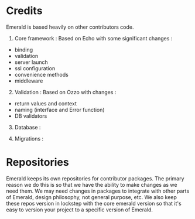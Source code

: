 Credits
======

Emerald is based heavily on other contributors code.

1. Core framework : Based on Echo with some significant changes :
- binding
- validation
- server launch
- ssl configuration
- convenience methods
- middleware

2. Validation : Based on Ozzo with changes :
- return values and context
- naming (interface and Error function)
- DB validators

3. Database :

4. Migrations :

Repositories
======

Emerald keeps its own repositories for contributor packages. The primary reason we do
this is so that we have the ability to make changes as we need them. We may need changes
in packages to integrate with other parts of Emerald, design philosophy, not general
purpose, etc. We also keep these repos version in lockstep with the core emerald version
so that it's easy to version your project to a specific version of Emerald.